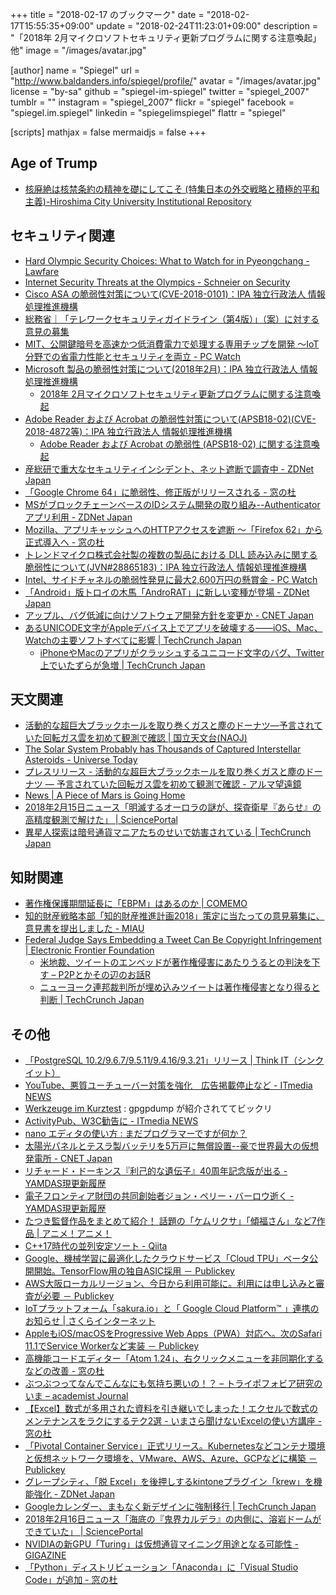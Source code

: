 +++
title = "2018-02-17 のブックマーク"
date =  "2018-02-17T15:55:35+09:00"
update =  "2018-02-24T11:23:01+09:00"
description = "「2018年 2月マイクロソフトセキュリティ更新プログラムに関する注意喚起」他"
image = "/images/avatar.jpg"

[author]
name      = "Spiegel"
url       = "http://www.baldanders.info/spiegel/profile/"
avatar    = "/images/avatar.jpg"
license   = "by-sa"
github    = "spiegel-im-spiegel"
twitter   = "spiegel_2007"
tumblr    = ""
instagram = "spiegel_2007"
flickr    = "spiegel"
facebook  = "spiegel.im.spiegel"
linkedin  = "spiegelimspiegel"
flattr    = "spiegel"

[scripts]
  mathjax = false
  mermaidjs = false
+++

## Age of Trump

- [核廃絶は核禁条約の精神を礎にしてこそ (特集日本の外交戦略と積極的平和主義)-Hiroshima City University Institutional Repository](http://harp.lib.hiroshima-u.ac.jp/hiroshima-cu/metadata/12412)

## セキュリティ関連

- [Hard Olympic Security Choices: What to Watch for in Pyeongchang - Lawfare](https://www.lawfareblog.com/hard-olympic-security-choices-what-watch-pyeongchang)
- [Internet Security Threats at the Olympics - Schneier on Security](https://www.schneier.com/blog/archives/2018/02/internet_securi.html)
- [Cisco ASA の脆弱性対策について(CVE-2018-0101)：IPA 独立行政法人 情報処理推進機構](https://www.ipa.go.jp/security/ciadr/vul/20180213-cisco.html)
- [総務省｜「テレワークセキュリティガイドライン（第4版）」（案）に対する意見の募集](http://www.soumu.go.jp/menu_news/s-news/01ryutsu02_02000192.html)
- [MIT、公開鍵暗号を高速かつ低消費電力で処理する専用チップを開発 〜IoT分野での省電力性能とセキュリティを両立 - PC Watch](https://pc.watch.impress.co.jp/docs/news/1106421.html)
- [Microsoft 製品の脆弱性対策について(2018年2月)：IPA 独立行政法人 情報処理推進機構](https://www.ipa.go.jp/security/ciadr/vul/20180214-ms.html)
    - [2018年 2月マイクロソフトセキュリティ更新プログラムに関する注意喚起](https://www.jpcert.or.jp/at/2018/at180008.html)
- [Adobe Reader および Acrobat の脆弱性対策について(APSB18-02)(CVE-2018-4872等)：IPA 独立行政法人 情報処理推進機構](https://www.ipa.go.jp/security/ciadr/vul/20180214-adobereader.html)
    - [Adobe Reader および Acrobat の脆弱性 (APSB18-02) に関する注意喚起](https://www.jpcert.or.jp/at/2018/at180007.html)
- [産総研で重大なセキュリティインシデント、ネット遮断で調査中 - ZDNet Japan](https://japan.zdnet.com/article/35114695/)
- [「Google Chrome 64」に脆弱性、修正版がリリースされる - 窓の杜](https://forest.watch.impress.co.jp/docs/news/1106356.html)
- [MSがブロックチェーンベースのIDシステム開発の取り組み--Authenticatorアプリ利用 - ZDNet Japan](https://japan.zdnet.com/article/35114667/)
- [Mozilla、アプリキャッシュへのHTTPアクセスを遮断 ～「Firefox 62」から正式導入へ - 窓の杜](https://forest.watch.impress.co.jp/docs/news/1106130.html)
- [トレンドマイクロ株式会社製の複数の製品における DLL 読み込みに関する脆弱性について(JVN#28865183)：IPA 独立行政法人 情報処理推進機構](https://www.ipa.go.jp/security/ciadr/vul/20180215-jvn.html)
- [Intel、サイドチャネルの脆弱性発見に最大2,600万円の懸賞金  - PC Watch](https://pc.watch.impress.co.jp/docs/news/1106582.html)
- [「Android」版トロイの木馬「AndroRAT」に新しい変種が登場 - ZDNet Japan](https://japan.zdnet.com/article/35114729/)
- [アップル、バグ低減に向けソフトウェア開発方針を変更か - CNET Japan](https://japan.cnet.com/article/35114588/)
- [あるUNICODE文字がAppleデバイス上でアプリを破壊する――iOS、Mac、Watchの主要ソフトすべてに影響  |  TechCrunch Japan](http://jp.techcrunch.com/2018/02/16/2018-02-15-iphone-text-bomb-ios-mac-crash-apple/)
    - [iPhoneやMacのアプリがクラッシュするユニコード文字のバグ、Twitter上でいたずらが急増  |  TechCrunch Japan](http://jp.techcrunch.com/2018/02/17/2018-02-16-iphone-bug-telugu-unicode-ios-mac-text-bomb/)

## 天文関連

- [活動的な超巨大ブラックホールを取り巻くガスと塵のドーナツ―予言されていた回転ガス雲を初めて観測で確認 | 国立天文台(NAOJ)](https://www.nao.ac.jp/news/science/2018/20180214-alma.html)
- [The Solar System Probably has Thousands of Captured Interstellar Asteroids - Universe Today](https://www.universetoday.com/138494/solar-system-probably-thousands-captured-interstellar-asteroids/)
- [プレスリリース - 活動的な超巨大ブラックホールを取り巻くガスと塵のドーナツ ― 予言されていた回転ガス雲を初めて観測で確認 - アルマ望遠鏡](https://alma-telescope.jp/news/press/m77-201802)
- [News | A Piece of Mars is Going Home](https://www.jpl.nasa.gov/news/news.php?feature=7058)
- [2018年2月15日ニュース「明滅するオーロラの謎が、探査衛星『あらせ』の高精度観測で解けた」 | SciencePortal](http://scienceportal.jst.go.jp/news/newsflash_review/newsflash/2018/02/20180215_01.html)
- [異星人探索は暗号通貨マニアたちのせいで妨害されている  |  TechCrunch Japan](http://jp.techcrunch.com/2018/02/15/2018-02-14-the-search-for-aliens-is-struggling-thanks-to-cryptocurrency-mania/)

## 知財関連

- [著作権保護期間延長に「EBPM」はあるのか | COMEMO](https://comemo.io/entries/5270)
- [知的財産戦略本部「知的財産推進計画2018」策定に当たっての意見募集に、意見書を提出しました - MIAU](https://miau.jp/ja/842)
- [Federal Judge Says Embedding a Tweet Can Be Copyright Infringement | Electronic Frontier Foundation](https://www.eff.org/deeplinks/2018/02/federal-judge-says-embedding-tweet-can-be-copyright-infringement)
    - [米地裁、ツイートのエンベッドが著作権侵害にあたりうるとの判決を下す – P2Pとかその辺のお話R](http://p2ptk.org/copyright/771)
    - [ニューヨーク連邦裁判所が埋め込みツイートは著作権侵害となり得ると判断  |  TechCrunch Japan](http://jp.techcrunch.com/2018/02/17/2018-02-16-embedded-tweets-copyright-infringement/)

## その他

- [「PostgreSQL 10.2/9.6.7/9.5.11/9.4.16/9.3.21」リリース | Think IT（シンクイット）](https://thinkit.co.jp/news/bn/13309)
- [YouTube、悪質ユーチューバー対策を強化　広告掲載停止など - ITmedia NEWS](http://www.itmedia.co.jp/news/articles/1802/11/news023.html)
- [Werkzeuge im Kurztest](http://www.linux-magazin.de/ausgaben/2018/03/tooltipps/) : gpgpdump が紹介されててビックリ
- [ActivityPub、W3C勧告に - ITmedia NEWS](http://www.itmedia.co.jp/news/articles/1802/07/news129.html)
- [nano エディタの使い方 : まだプログラマーですが何か？](http://dotnsf.blog.jp/archives/1066662653.html)
- [太陽光パネルとテスラ製バッテリを5万戸に無償設置--豪で世界最大の仮想発電所 - CNET Japan](https://japan.cnet.com/article/35114368/)
- [リチャード・ドーキンス『利己的な遺伝子』40周年記念版が出る - YAMDAS現更新履歴](http://d.hatena.ne.jp/yomoyomo/20180212/selfishgene)
- [電子フロンティア財団の共同創始者ジョン・ペリー・バーロウ逝く - YAMDAS現更新履歴](http://d.hatena.ne.jp/yomoyomo/20180212/johnperrybarlow)
- [たつき監督作品をまとめて紹介！ 話題の「ケムリクサ」「傾福さん」など7作品 | アニメ！アニメ！](https://s.animeanime.jp/article/2018/02/11/36758.html)
- [C++17時代の並列安定ソート - Qiita](https://qiita.com/dc1394/items/4a6d2a83282c9572fc65)
- [Google、機械学習に最適化したクラウドサービス「Cloud TPU」ベータ公開開始。TensorFlow用の独自ASIC採用 － Publickey](http://www.publickey1.jp/blog/18/googlecloud_tputensorflowasic.html)
- [AWS大阪ローカルリージョン、今日から利用可能に。利用には申し込みと審査が必要 － Publickey](http://www.publickey1.jp/blog/18/aws_2.html)
- [IoTプラットフォーム「sakura.io」と「 Google Cloud Platform™ 」連携のお知らせ | さくらインターネット](https://www.sakura.ad.jp/news/sakurainfo/newsentry.php?id=1863)
- [AppleもiOS/macOSをProgressive Web Apps（PWA）対応へ。次のSafari 11.1でService Workerなど実装 － Publickey](http://www.publickey1.jp/blog/18/apple_ios_macos_progressive_web_apps.html)
- [高機能コードエディター「Atom 1.24」、右クリックメニューを非同期化するなどの改善 - 窓の杜](https://forest.watch.impress.co.jp/docs/news/1106347.html)
- [ぶつぶつってなんでこんなにも気持ち悪いの！？ – トライポフォビア研究のいま – academist Journal](https://academist-cf.com/journal/?p=6966)
- [【Excel】数式が多用された資料を引き継いでしまった！エクセルで数式のメンテナンスをラクにするテク2選 - いまさら聞けないExcelの使い方講座 - 窓の杜](https://forest.watch.impress.co.jp/docs/serial/exceltips/1105545.html)
- [「Pivotal Container Service」正式リリース。Kubernetesなどコンテナ環境と仮想ネットワーク環境を、VMware、AWS、Azure、GCPなどに構築 － Publickey](http://www.publickey1.jp/blog/18/pivotal_container_servicekubernetesvmwareawsazuregcp.html)
- [グレープシティ、「脱 Excel」を後押しするkintoneプラグイン「krew」を機能強化 - ZDNet Japan](https://japan.zdnet.com/article/35114764/)
- [Googleカレンダー、まもなく新デザインに強制移行  |  TechCrunch Japan](http://jp.techcrunch.com/2018/01/04/2018-01-03-google-is-about-to-force-you-to-use-its-new-calendar-design/)
- [2018年2月16日ニュース「海底の『鬼界カルデラ』の内側に、溶岩ドームができていた」 | SciencePortal](http://scienceportal.jst.go.jp/news/newsflash_review/newsflash/2018/02/20180216_01.html)
- [NVIDIAの新GPU「Turing」は仮想通貨マイニング用途となる可能性 - GIGAZINE](https://gigazine.net/news/20180216-nvidia-gpu-turing/)
- [「Python」ディストリビューション「Anaconda」に「Visual Studio Code」が追加 - 窓の杜](https://forest.watch.impress.co.jp/docs/news/1106857.html)

